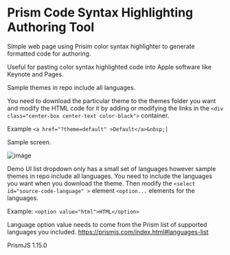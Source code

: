 # Prism Code Syntax Highlighting Authoring Tool
Simple web page using Prisim color syntax highlighter to generate formatted code for authoring.

Useful for pasting color syntax highlighted code into Apple software like Keynote and Pages.

Sample themes in repo include all languages.

You need to download the particular theme to the themes folder you want and modify the HTML code for it by adding or modifying the links in the `<div class="center-box center-text color-black">` container.

Example `<a href="?theme=default" >Default</a>&nbsp;|`

Sample screen.

![image](https://drive.google.com/uc?export=view&id=15wDwsW_s0AY4X12wFMwk-0oqsLezZYbB)


Demo UI list dropdown only has a small set of languages however sample themes in repo include all languages. You need to include the languages you want when you download the theme. Then modify the `<select id="source-code-language" >` element `<option...`  elements for the languages.

Example: `<option value="html">HTML</option>`

Language option value needs to come from the Prism list of supported languages you included. https://prismjs.com/index.html#languages-list 

PrismJS 1.15.0
